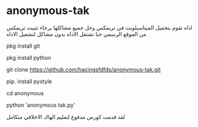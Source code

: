 # anonymous-tak 
اداه تقوم بتحميل الميتاسبلويت في تريمكس وحل جميع مشاكلها يرجاء تثبيت تريمكس من الموقع الرسمي حتا تشتغل الاداه بدون مشاكل 
لتشغيل الاداه



pkg install git 




pkg install python 



git clone https://github.com/hacingsfdfds/anonymous-tak.git 

pip. install pystyle

cd anonymous 




python 'anonymous tak.py'






لقد قدمت كورس مدفوع لتعليم الهاك الاخلاقي متكامل



